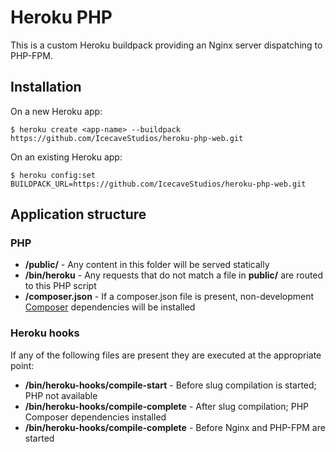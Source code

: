 # Heroku PHP

This is a custom Heroku buildpack providing an Nginx server dispatching to PHP-FPM.

## Installation

On a new Heroku app:

    $ heroku create <app-name> --buildpack https://github.com/IcecaveStudios/heroku-php-web.git

On an existing Heroku app:

    $ heroku config:set BUILDPACK_URL=https://github.com/IcecaveStudios/heroku-php-web.git

## Application structure

### PHP

 * **/public/** - Any content in this folder will be served statically
 * **/bin/heroku** - Any requests that do not match a file in **public/** are routed to this PHP script
 * **/composer.json** - If a composer.json file is present, non-development [Composer](https://getcomposer.org) dependencies will be installed

### Heroku hooks

If any of the following files are present they are executed at the appropriate point: 

 * **/bin/heroku-hooks/compile-start**    - Before slug compilation is started; PHP not available
 * **/bin/heroku-hooks/compile-complete** - After slug compilation; PHP Composer dependencies installed
 * **/bin/heroku-hooks/compile-complete** - Before Nginx and PHP-FPM are started
